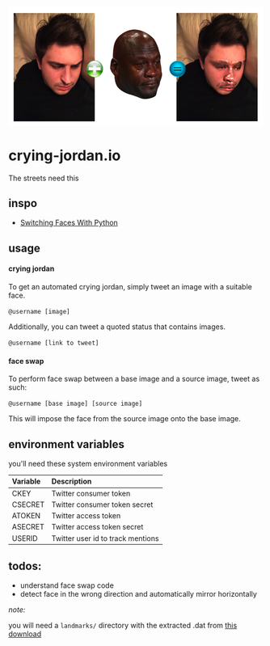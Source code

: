 <p align="center">
  <br />
  <img src="https://raw.githubusercontent.com/mannynotfound/crying-jordan/master/crying-jordan.jpg" />
</p>

# crying-jordan.io

The streets need this

## inspo

* [Switching Faces With Python](http://matthewearl.github.io/2015/07/28/switching-eds-with-python/)

## usage

#### crying jordan

To get an automated crying jordan, simply tweet an image with a suitable face.

`@username [image]`


Additionally, you can tweet a quoted status that contains images.

`@username [link to tweet]`

#### face swap

To perform face swap between a base image and a source image, tweet as such:

`@username [base image] [source image]`

This will impose the face from the source image onto the base image.

## environment variables

you'll need these system environment variables 

Variable | Description
:------- | :----------
CKEY | Twitter consumer token
CSECRET | Twitter consumer token secret
ATOKEN | Twitter access token
ASECRET | Twitter access token secret
USERID | Twitter user id to track mentions

## todos:

* understand face swap code
* detect face in the wrong direction and automatically mirror horizontally

_note:_

you will need a `landmarks/` directory with the extracted .dat from [this download](http://sourceforge.net/projects/dclib/files/dlib/v18.10/shape_predictor_68_face_landmarks.dat.bz2)

